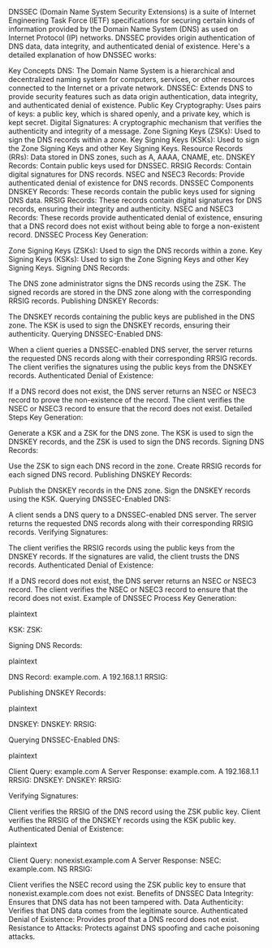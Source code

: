 DNSSEC (Domain Name System Security Extensions) is a suite of Internet Engineering Task Force (IETF) specifications for securing certain kinds of information provided by the Domain Name System (DNS) as used on Internet Protocol (IP) networks. DNSSEC provides origin authentication of DNS data, data integrity, and authenticated denial of existence. Here's a detailed explanation of how DNSSEC works:

Key Concepts
DNS: The Domain Name System is a hierarchical and decentralized naming system for computers, services, or other resources connected to the Internet or a private network.
DNSSEC: Extends DNS to provide security features such as data origin authentication, data integrity, and authenticated denial of existence.
Public Key Cryptography: Uses pairs of keys: a public key, which is shared openly, and a private key, which is kept secret.
Digital Signatures: A cryptographic mechanism that verifies the authenticity and integrity of a message.
Zone Signing Keys (ZSKs): Used to sign the DNS records within a zone.
Key Signing Keys (KSKs): Used to sign the Zone Signing Keys and other Key Signing Keys.
Resource Records (RRs): Data stored in DNS zones, such as A, AAAA, CNAME, etc.
DNSKEY Records: Contain public keys used for DNSSEC.
RRSIG Records: Contain digital signatures for DNS records.
NSEC and NSEC3 Records: Provide authenticated denial of existence for DNS records.
DNSSEC Components
DNSKEY Records: These records contain the public keys used for signing DNS data.
RRSIG Records: These records contain digital signatures for DNS records, ensuring their integrity and authenticity.
NSEC and NSEC3 Records: These records provide authenticated denial of existence, ensuring that a DNS record does not exist without being able to forge a non-existent record.
DNSSEC Process
Key Generation:

Zone Signing Keys (ZSKs): Used to sign the DNS records within a zone.
Key Signing Keys (KSKs): Used to sign the Zone Signing Keys and other Key Signing Keys.
Signing DNS Records:

The DNS zone administrator signs the DNS records using the ZSK.
The signed records are stored in the DNS zone along with the corresponding RRSIG records.
Publishing DNSKEY Records:

The DNSKEY records containing the public keys are published in the DNS zone.
The KSK is used to sign the DNSKEY records, ensuring their authenticity.
Querying DNSSEC-Enabled DNS:

When a client queries a DNSSEC-enabled DNS server, the server returns the requested DNS records along with their corresponding RRSIG records.
The client verifies the signatures using the public keys from the DNSKEY records.
Authenticated Denial of Existence:

If a DNS record does not exist, the DNS server returns an NSEC or NSEC3 record to prove the non-existence of the record.
The client verifies the NSEC or NSEC3 record to ensure that the record does not exist.
Detailed Steps
Key Generation:

Generate a KSK and a ZSK for the DNS zone.
The KSK is used to sign the DNSKEY records, and the ZSK is used to sign the DNS records.
Signing DNS Records:

Use the ZSK to sign each DNS record in the zone.
Create RRSIG records for each signed DNS record.
Publishing DNSKEY Records:

Publish the DNSKEY records in the DNS zone.
Sign the DNSKEY records using the KSK.
Querying DNSSEC-Enabled DNS:

A client sends a DNS query to a DNSSEC-enabled DNS server.
The server returns the requested DNS records along with their corresponding RRSIG records.
Verifying Signatures:

The client verifies the RRSIG records using the public keys from the DNSKEY records.
If the signatures are valid, the client trusts the DNS records.
Authenticated Denial of Existence:

If a DNS record does not exist, the DNS server returns an NSEC or NSEC3 record.
The client verifies the NSEC or NSEC3 record to ensure that the record does not exist.
Example of DNSSEC Process
Key Generation:

plaintext


KSK: <KSK private key>
ZSK: <ZSK private key>

Signing DNS Records:

plaintext


DNS Record: example.com. A 192.168.1.1
RRSIG: <signature of DNS record using ZSK>

Publishing DNSKEY Records:

plaintext


DNSKEY: <ZSK public key>
DNSKEY: <KSK public key>
RRSIG: <signature of DNSKEY records using KSK>

Querying DNSSEC-Enabled DNS:

plaintext


Client Query: example.com A
Server Response:
  example.com. A 192.168.1.1
  RRSIG: <signature of DNS record using ZSK>
  DNSKEY: <ZSK public key>
  DNSKEY: <KSK public key>
  RRSIG: <signature of DNSKEY records using KSK>

Verifying Signatures:

Client verifies the RRSIG of the DNS record using the ZSK public key.
Client verifies the RRSIG of the DNSKEY records using the KSK public key.
Authenticated Denial of Existence:

plaintext


Client Query: nonexist.example.com A
Server Response:
  NSEC: example.com. NS
  RRSIG: <signature of NSEC record using ZSK>

Client verifies the NSEC record using the ZSK public key to ensure that nonexist.example.com does not exist.
Benefits of DNSSEC
Data Integrity: Ensures that DNS data has not been tampered with.
Data Authenticity: Verifies that DNS data comes from the legitimate source.
Authenticated Denial of Existence: Provides proof that a DNS record does not exist.
Resistance to Attacks: Protects against DNS spoofing and cache poisoning attacks.

